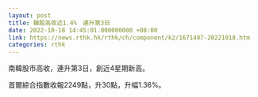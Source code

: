 ```yaml
---
layout: post
title: 韓股高收近1.4%　連升第3日
date: 2022-10-18 14:45:01.000000000 +08:00
link: https://news.rthk.hk/rthk/ch/component/k2/1671497-20221018.htm
categories: rthk
---
```


南韓股市高收，連升第3日，創近4星期新高。

首爾綜合指數收報2249點，升30點，升幅1.36%。
